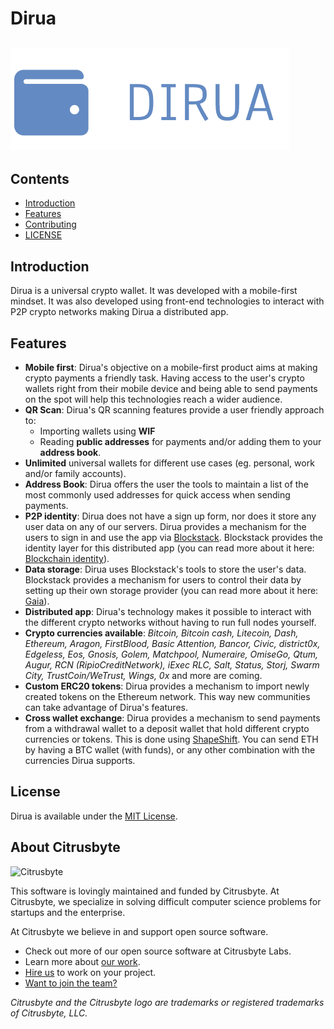 # Dirua

## ![Dirua](docs/logo.png)

## Contents

- [Introduction](#introduction)
- [Features](#features)
- [Contributing](CONTRIBUTING.md)
- [LICENSE](LICENSE)

## Introduction

Dirua is a universal crypto wallet. It was developed with a mobile-first mindset. It was also developed using front-end technologies to interact with P2P crypto networks making Dirua a distributed app.

## Features

- **Mobile first**: Dirua's objective on a mobile-first product aims at making crypto payments a friendly task. Having access to the user's crypto wallets right from their mobile device and being able to send payments on the spot will help this technologies reach a wider audience.
- **QR Scan**: Dirua's QR scanning features provide a user friendly approach to:
  - Importing wallets using **WIF**
  - Reading **public addresses** for payments and/or adding them to your **address book**.
- **Unlimited** universal wallets for different use cases (eg. personal, work and/or family accounts).
- **Address Book**: Dirua offers the user the tools to maintain a list of the most commonly used addresses for quick access when sending payments.
- **P2P identity**: Dirua does not have a sign up form, nor does it store any user data on any of our servers. Dirua provides a mechanism for the users to sign in and use the app via [Blockstack](https://blockstack.org/t). Blockstack provides the identity layer for this distributed app (you can read more about it here: [Blockchain identity](https://blockstack.org/posts/blockchain-identity)).
- **Data storage**: Dirua uses Blockstack's tools to store the user's data. Blockstack provides a mechanism for users to control their data by setting up their own storage provider (you can read more about it here: [Gaia](https://github.com/blockstack/gaia)).
- **Distributed app**: Dirua's technology makes it possible to interact with the different crypto networks without having to run full nodes yourself.
- **Crypto currencies available**: _Bitcoin, Bitcoin cash, Litecoin, Dash, Ethereum, Aragon, FirstBlood, Basic Attention, Bancor, Civic, district0x, Edgeless, Eos, Gnosis, Golem, Matchpool, Numeraire, OmiseGo, Qtum, Augur, RCN (RipioCreditNetwork), iExec RLC, Salt, Status, Storj, Swarm City, TrustCoin/WeTrust, Wings, 0x_ and more are coming.
- **Custom ERC20 tokens**: Dirua provides a mechanism to import newly created tokens on the Ethereum network. This way new communities can take advantage of Dirua's features.
- **Cross wallet exchange**: Dirua provides a mechanism to send payments from a withdrawal wallet to a deposit wallet that hold different crypto currencies or tokens. This is done using [ShapeShift](https://shapeshift.io/). You can send ETH by having a BTC wallet (with funds), or any other combination with the currencies Dirua supports.


## License

Dirua is available under the [MIT License](https://github.com/citrusbyte/universal-wallet/blob/master/LICENSE).

## About Citrusbyte

![Citrusbyte](http://i.imgur.com/W6eISI3.png)

This software is lovingly maintained and funded by Citrusbyte.
At Citrusbyte, we specialize in solving difficult computer science problems for startups and the enterprise.

At Citrusbyte we believe in and support open source software.
* Check out more of our open source software at Citrusbyte Labs.
* Learn more about [our work](https://citrusbyte.com/portfolio).
* [Hire us](https://citrusbyte.com/contact) to work on your project.
* [Want to join the team?](http://careers.citrusbyte.com)

*Citrusbyte and the Citrusbyte logo are trademarks or registered trademarks of Citrusbyte, LLC.*
